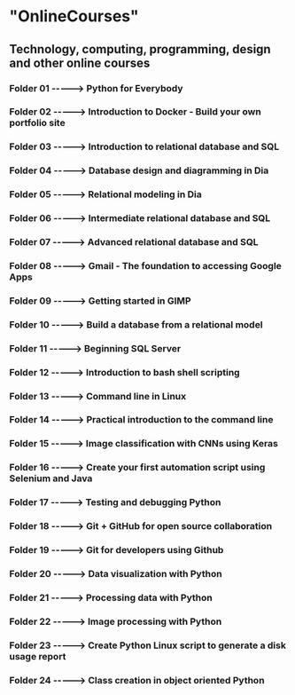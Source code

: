 # "OnlineCourses"
## Technology, computing, programming, design and other online courses
### Folder 01 -----> Python for Everybody
### Folder 02 -----> Introduction to Docker - Build your own portfolio site
### Folder 03 -----> Introduction to relational database and SQL
### Folder 04 -----> Database design and diagramming in Dia
### Folder 05 -----> Relational modeling in Dia
### Folder 06 -----> Intermediate relational database and SQL
### Folder 07 -----> Advanced relational database and SQL
### Folder 08 -----> Gmail - The foundation to accessing Google Apps
### Folder 09 -----> Getting started in GIMP
### Folder 10 -----> Build a database from a relational model
### Folder 11 -----> Beginning SQL Server
### Folder 12 -----> Introduction to bash shell scripting
### Folder 13 -----> Command line in Linux
### Folder 14 -----> Practical introduction to the command line
### Folder 15 -----> Image classification with CNNs using Keras
### Folder 16 -----> Create your first automation script using Selenium and Java
### Folder 17 -----> Testing and debugging Python
### Folder 18 -----> Git + GitHub for open source collaboration
### Folder 19 -----> Git for developers using Github
### Folder 20 -----> Data visualization with Python
### Folder 21 -----> Processing data with Python
### Folder 22 -----> Image processing with Python
### Folder 23 -----> Create Python Linux script to generate a disk usage report
### Folder 24 -----> Class creation in object oriented Python